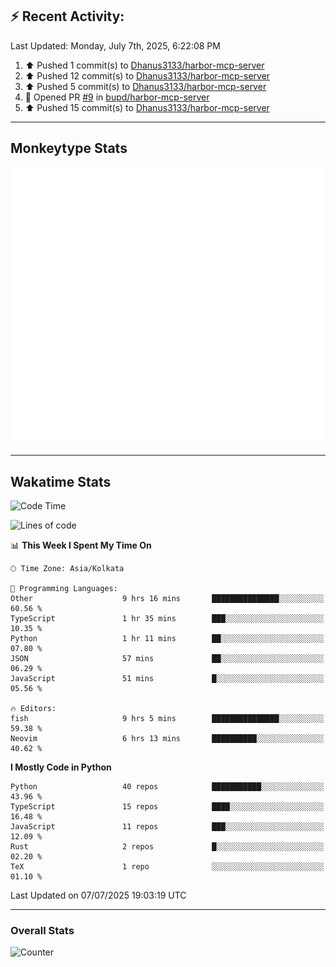 ## :zap: Recent Activity:
<!--RECENT_ACTIVITY:last_update-->
Last Updated: Monday, July 7th, 2025, 6:22:08 PM
<!--RECENT_ACTIVITY:last_update_end-->
<!--RECENT_ACTIVITY:start-->
1. ⬆️ Pushed 1 commit(s) to [Dhanus3133/harbor-mcp-server](https://github.com/Dhanus3133/harbor-mcp-server)<br>
2. ⬆️ Pushed 12 commit(s) to [Dhanus3133/harbor-mcp-server](https://github.com/Dhanus3133/harbor-mcp-server)<br>
3. ⬆️ Pushed 5 commit(s) to [Dhanus3133/harbor-mcp-server](https://github.com/Dhanus3133/harbor-mcp-server)<br>
4. 💪 Opened PR [#9](https://github.com/bupd/harbor-mcp-server/pull/9) in [bupd/harbor-mcp-server](https://github.com/bupd/harbor-mcp-server)<br>
5. ⬆️ Pushed 15 commit(s) to [Dhanus3133/harbor-mcp-server](https://github.com/Dhanus3133/harbor-mcp-server)<br>
<!--RECENT_ACTIVITY:end-->

---

## Monkeytype Stats
<a href="https://monkeytype.com/profile/dhanus">
  <img src="https://raw.githubusercontent.com/Dhanus3133/Dhanus3133/monkeytype/monkeytype-lb.svg" alt="Monkeytype Profile" />
</a>

---

## Wakatime Stats
<!--START_SECTION:waka-->
![Code Time](http://img.shields.io/badge/Code%20Time-2%2C786%20hrs%2010%20mins-blue)

![Lines of code](https://img.shields.io/badge/From%20Hello%20World%20I%27ve%20Written-4.8%20million%20lines%20of%20code-blue)

📊 **This Week I Spent My Time On** 

```text
🕑︎ Time Zone: Asia/Kolkata

💬 Programming Languages: 
Other                    9 hrs 16 mins       ███████████████░░░░░░░░░░   60.56 % 
TypeScript               1 hr 35 mins        ███░░░░░░░░░░░░░░░░░░░░░░   10.35 % 
Python                   1 hr 11 mins        ██░░░░░░░░░░░░░░░░░░░░░░░   07.80 % 
JSON                     57 mins             ██░░░░░░░░░░░░░░░░░░░░░░░   06.29 % 
JavaScript               51 mins             █░░░░░░░░░░░░░░░░░░░░░░░░   05.56 % 

🔥 Editors: 
fish                     9 hrs 5 mins        ███████████████░░░░░░░░░░   59.38 % 
Neovim                   6 hrs 13 mins       ██████████░░░░░░░░░░░░░░░   40.62 % 
```

**I Mostly Code in Python** 

```text
Python                   40 repos            ███████████░░░░░░░░░░░░░░   43.96 % 
TypeScript               15 repos            ████░░░░░░░░░░░░░░░░░░░░░   16.48 % 
JavaScript               11 repos            ███░░░░░░░░░░░░░░░░░░░░░░   12.09 % 
Rust                     2 repos             █░░░░░░░░░░░░░░░░░░░░░░░░   02.20 % 
TeX                      1 repo              ░░░░░░░░░░░░░░░░░░░░░░░░░   01.10 % 
```




 Last Updated on 07/07/2025 19:03:19 UTC
<!--END_SECTION:waka-->
---

### Overall Stats

<img src="https://moe-counter.glitch.me/get/@Dhanus3133?theme=asoul" alt="Counter" />
